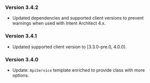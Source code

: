 ### Version 3.4.2

- Updated dependencies and supported client versions to prevent warnings when used with Intent Architect 4.x.

### Version 3.4.1

- Updated supported client version to [3.3.0-pre.0, 4.0.0).

### Version 3.4.0

- Update: `ApiService` template enriched to provide class with more options.